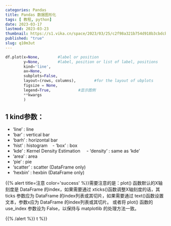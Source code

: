 ```yaml
---
categories: Pandas
title: Pandas 数据图形化
tags: [ 教程, python]
date: 2023-03-17
lastmod: 2023-03-23 
thumbnail: https://s1.vika.cn/space/2023/03/25/c2f98a321b754d918b3cbdcb48071711?attname=v2-3cfb6bc76bddb7ecb42045a48ab3be8f_1440w.jpg
published: "true"
slug: q10m3ut
---
```




```python
df.plot(x=None,        #label or position
        y=None,        #label, position or list of label, positions
        kind='line',
        ax=None,
        subplots=False,
        layout=(rows, columns),        #for the layout of ubplots
        figsize = None,
        legend=True,            #显示图例
        **kwargs
        )
```

  

## 1 kind参数：

- ‘line’ : line
- ‘bar’ : vertical bar
- ‘barh’ : horizontal bar
- ‘hist’ : histogram    - ‘box’ : box
- ‘kde’ : Kernel Density Estimation     - ‘density’ : same as ‘kde’
- ‘area’ : area
- ‘pie’ : pie
- ‘scatter’ : scatter (DataFrame only)
- ‘hexbin’ : hexbin (DataFrame only)      

{{% alert title=注意 color='success' %}}需要注意的是：plot() 函数默认的X轴刻度是 DataFrame 的index，如果需要通过 xticks()函数调整X轴刻度的话，其 ticks 参数应为 DataFrame 的index列表或其切片，如果需要通过 text()函数设置文本，参数x应为 DataFrame 的index列表或其切片。 或者将 plot() 函数的 use_index 参数设为 False，以保持与 matplotlib 的处理方法一致。

 {{% /alert %}}
t %}}
